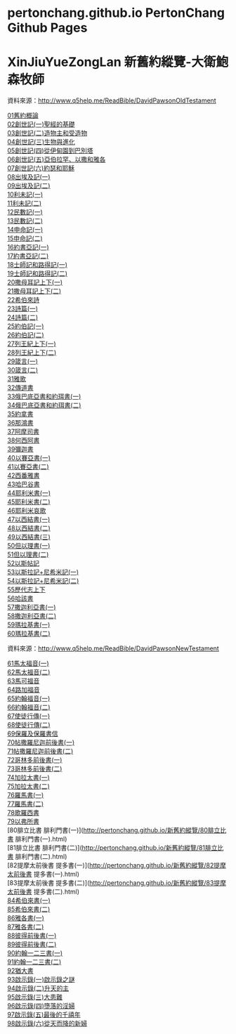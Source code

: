 # pertonchang.github.io   PertonChang Github Pages

# XinJiuYueZongLan 新舊約縱覽-大衛鮑森牧師
資料來源：http://www.q5help.me/ReadBible/DavidPawsonOldTestament<br>

[01舊約概論](http://pertonchang.github.io/新舊約縱覽/01舊約概論.html)<br>
[02創世記(一)聖經的基礎](http://pertonchang.github.io/新舊約縱覽/02創世記(一)聖經的基礎.html)<br>
[03創世記(二)造物主和受造物](http://pertonchang.github.io/新舊約縱覽/03創世記(二)造物主和受造物.html)<br>
[04創世記(三)生物與進化](http://pertonchang.github.io/新舊約縱覽/04創世記(三)生物與進化.html)<br>
[05創世記(四)從伊甸園到巴別塔](http://pertonchang.github.io/新舊約縱覽/05創世記(四)從伊甸園到巴別塔.html)<br>
[06創世記(五)亞伯拉罕、以撒和雅各](http://pertonchang.github.io/新舊約縱覽/06創世記(五)亞伯拉罕、以撒和雅各.html)<br>
[07創世記(六)約瑟和耶穌](http://pertonchang.github.io/新舊約縱覽/07創世記(六)約瑟和耶穌.html)<br>
[08出埃及記(一)](http://pertonchang.github.io/新舊約縱覽/08出埃及記(一).html)<br>
[09出埃及記(二)](http://pertonchang.github.io/新舊約縱覽/09出埃及記(二).html)<br>
[10利未記(一)](http://pertonchang.github.io/新舊約縱覽/10利未記(一).html)<br>
[11利未記(二)](http://pertonchang.github.io/新舊約縱覽/11利未記(二).html)<br>
[12民數記(一)](http://pertonchang.github.io/新舊約縱覽/12民數記(一).html)<br>
[13民數記(二)](http://pertonchang.github.io/新舊約縱覽/13民數記(二).html)<br>
[14申命記(一)](http://pertonchang.github.io/新舊約縱覽/14申命記(一).html)<br>
[15申命記(二)](http://pertonchang.github.io/新舊約縱覽/15申命記(二).html)<br>
[16約書亞記(一)](http://pertonchang.github.io/新舊約縱覽/16約書亞記(一).html)<br>
[17約書亞記(二)](http://pertonchang.github.io/新舊約縱覽/17約書亞記(二).html)<br>
[18士師記和路得記(一)](http://pertonchang.github.io/新舊約縱覽/18士師記和路得記(一).html)<br>
[19士師記和路得記(二)](http://pertonchang.github.io/新舊約縱覽/19士師記和路得記(二).html)<br>
[20撒母耳記上下(一)](http://pertonchang.github.io/新舊約縱覽/20撒母耳記上下(一).html)<br>
[21撒母耳記上下(二)](http://pertonchang.github.io/新舊約縱覽/21撒母耳記上下(二).html)<br>
[22希伯來詩](http://pertonchang.github.io/新舊約縱覽/22希伯來詩.html)<br>
[23詩篇(一)](http://pertonchang.github.io/新舊約縱覽/23詩篇(一).html)<br>
[24詩篇(二)](http://pertonchang.github.io/新舊約縱覽/24詩篇(二).html)<br>
[25約伯記(一)](http://pertonchang.github.io/新舊約縱覽/25約伯記(一).html)<br>
[26約伯記(二)](http://pertonchang.github.io/新舊約縱覽/26約伯記(二).html)<br>
[27列王紀上下(一)](http://pertonchang.github.io/新舊約縱覽/27列王紀上下(一).html)<br>
[28列王紀上下(二)](http://pertonchang.github.io/新舊約縱覽/28列王紀上下(二).html)<br>
[29箴言(一)](http://pertonchang.github.io/新舊約縱覽/29箴言(一).html)<br>
[30箴言(二)](http://pertonchang.github.io/新舊約縱覽/30箴言(二).html)<br>
[31雅歌](http://pertonchang.github.io/新舊約縱覽/31雅歌.html)<br>
[32傳道書](http://pertonchang.github.io/新舊約縱覽/32傳道書.html)<br>
[33俄巴底亞書和約珥書(一)](http://pertonchang.github.io/新舊約縱覽/33俄巴底亞書和約珥書(一).html)<br>
[34俄巴底亞書和約珥書(二)](http://pertonchang.github.io/新舊約縱覽/34俄巴底亞書和約珥書(二).html)<br>
[35約拿書](http://pertonchang.github.io/新舊約縱覽/35約拿書.html)<br>
[36那鴻書](http://pertonchang.github.io/新舊約縱覽/36那鴻書.html)<br>
[37阿摩司書](http://pertonchang.github.io/新舊約縱覽/37阿摩司書.html)<br>
[38何西阿書](http://pertonchang.github.io/新舊約縱覽/38何西阿書.html)<br>
[39彌迦書](http://pertonchang.github.io/新舊約縱覽/39彌迦書.html)<br>
[40以賽亞書(一)](http://pertonchang.github.io/新舊約縱覽/40以賽亞書(一).html)<br>
[41以賽亞書(二)](http://pertonchang.github.io/新舊約縱覽/41以賽亞書(二).html)<br>
[42西番雅書](http://pertonchang.github.io/新舊約縱覽/42西番雅書.html)<br>
[43哈巴谷書](http://pertonchang.github.io/新舊約縱覽/43哈巴谷書.html)<br>
[44耶利米書(一)](http://pertonchang.github.io/新舊約縱覽/44耶利米書(一).html)<br>
[45耶利米書(二)](http://pertonchang.github.io/新舊約縱覽/45耶利米書(二).html)<br>
[46耶利米哀歌](http://pertonchang.github.io/新舊約縱覽/46耶利米哀歌.html)<br>
[47以西結書(一)](http://pertonchang.github.io/新舊約縱覽/47以西結書(一).html)<br>
[48以西結書(二)](http://pertonchang.github.io/新舊約縱覽/48以西結書(二).html)<br>
[49以西結書(三)](http://pertonchang.github.io/新舊約縱覽/49以西結書(三).html)<br>
[50但以理書(一)](http://pertonchang.github.io/新舊約縱覽/50但以理書(一).html)<br>
[51但以理書(二)](http://pertonchang.github.io/新舊約縱覽/51但以理書(二).html)<br>
[52以斯帖記](http://pertonchang.github.io/新舊約縱覽/52以斯帖記.html)<br>
[53以斯拉記+尼希米記(一)](http://pertonchang.github.io/新舊約縱覽/53以斯拉記+尼希米記(一).html)<br>
[54以斯拉記+尼希米記(二)](http://pertonchang.github.io/新舊約縱覽/54以斯拉記+尼希米記(二).html)<br>
[55歷代志上下](http://pertonchang.github.io/新舊約縱覽/55歷代志上下.html)<br>
[56哈該書](http://pertonchang.github.io/新舊約縱覽/56哈該書.html)<br>
[57撒迦利亞書(一)](http://pertonchang.github.io/新舊約縱覽/57撒迦利亞書(一).html)<br>
[58撒迦利亞書(二)](http://pertonchang.github.io/新舊約縱覽/58撒迦利亞書(二).html)<br>
[59瑪拉基書(一)](http://pertonchang.github.io/新舊約縱覽/59瑪拉基書(一).html)<br>
[60瑪拉基書(二)](http://pertonchang.github.io/新舊約縱覽/60瑪拉基書(二).html)<br>

資料來源：http://www.q5help.me/ReadBible/DavidPawsonNewTestament<br>

[61馬太福音(一)](http://pertonchang.github.io/新舊約縱覽/61馬太福音(一).html)<br>
[62馬太福音(二)](http://pertonchang.github.io/新舊約縱覽/62馬太福音(二).html)<br>
[63馬可福音](http://pertonchang.github.io/新舊約縱覽/63馬可福音.html)<br>
[64路加福音](http://pertonchang.github.io/新舊約縱覽/64路加福音.html)<br>
[65約翰福音(一)](http://pertonchang.github.io/新舊約縱覽/65約翰福音(一).html)<br>
[66約翰福音(二)](http://pertonchang.github.io/新舊約縱覽/66約翰福音(二).html)<br>
[67使徒行傳(一)](http://pertonchang.github.io/新舊約縱覽/67使徒行傳(一).html)<br>
[68使徒行傳(二)](http://pertonchang.github.io/新舊約縱覽/68使徒行傳(二).html)<br>
[69保羅及保羅書信](http://pertonchang.github.io/新舊約縱覽/69保羅及保羅書信.html)<br>
[70帖撒羅尼迦前後書(一)](http://pertonchang.github.io/新舊約縱覽/70帖撒羅尼迦前後書(一).html)<br>
[71帖撒羅尼迦前後書(二)](http://pertonchang.github.io/新舊約縱覽/71帖撒羅尼迦前後書(二).html)<br>
[72哥林多前後書(一)](http://pertonchang.github.io/新舊約縱覽/72哥林多前後書(一).html)<br>
[73哥林多前後書(二)](http://pertonchang.github.io/新舊約縱覽/73哥林多前後書(二).html)<br>
[74加拉太書(一)](http://pertonchang.github.io/新舊約縱覽/74加拉太書(一).html)<br>
[75加拉太書(二)](http://pertonchang.github.io/新舊約縱覽/75加拉太書(二).html)<br>
[76羅馬書(一)](http://pertonchang.github.io/新舊約縱覽/76羅馬書(一).html)<br>
[77羅馬書(二)](http://pertonchang.github.io/新舊約縱覽/77羅馬書(二).html)<br>
[78歌羅西書](http://pertonchang.github.io/新舊約縱覽/78歌羅西書.html)<br>
[79以弗所書](http://pertonchang.github.io/新舊約縱覽/79以弗所書.html)<br>
[80腓立比書 腓利門書(一)](http://pertonchang.github.io/新舊約縱覽/80腓立比書 腓利門書(一).html)<br>
[81腓立比書 腓利門書(二)](http://pertonchang.github.io/新舊約縱覽/81腓立比書 腓利門書(二).html)<br>
[82提摩太前後書 提多書(一)](http://pertonchang.github.io/新舊約縱覽/82提摩太前後書 提多書(一).html)<br>
[83提摩太前後書 提多書(二)](http://pertonchang.github.io/新舊約縱覽/83提摩太前後書 提多書(二).html)<br>
[84希伯來書(一)](http://pertonchang.github.io/新舊約縱覽/84希伯來書(一).html)<br>
[85希伯來書(二)](http://pertonchang.github.io/新舊約縱覽/85希伯來書(二).html)<br>
[86雅各書(一)](http://pertonchang.github.io/新舊約縱覽/86雅各書(一).html)<br>
[87雅各書(二)](http://pertonchang.github.io/新舊約縱覽/87雅各書(二).html)<br>
[88彼得前後書(一)](http://pertonchang.github.io/新舊約縱覽/88彼得前後書(一).html)<br>
[89彼得前後書(二)](http://pertonchang.github.io/新舊約縱覽/89彼得前後書(二).html)<br>
[90約翰一二三書(一)](http://pertonchang.github.io/新舊約縱覽/90約翰一二三書(一).html)<br>
[91約翰一二三書(二)](http://pertonchang.github.io/新舊約縱覽/91約翰一二三書(二).html)<br>
[92猶大書](http://pertonchang.github.io/新舊約縱覽/92猶大書.html)<br>
[93啟示錄(一)啟示錄之謎](http://pertonchang.github.io/新舊約縱覽/93啟示錄(一)啟示錄之謎.html)<br>
[94啟示錄(二)升天的主](http://pertonchang.github.io/新舊約縱覽/94啟示錄(二)升天的主.html)<br>
[95啟示錄(三)大患難](http://pertonchang.github.io/新舊約縱覽/95啟示錄(三)大患難.html)<br>
[96啟示錄(四)墮落的淫婦](http://pertonchang.github.io/新舊約縱覽/96啟示錄(四)墮落的淫婦.html)<br>
[97啟示錄(五)最後的千禧年](http://pertonchang.github.io/新舊約縱覽/97啟示錄(五)最後的千禧年.html)<br>
[98啟示錄(六)從天而降的新婦](http://pertonchang.github.io/新舊約縱覽/98啟示錄(六)從天而降的新婦.html)<br>
